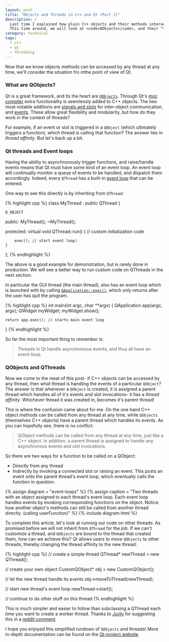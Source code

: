 ```yaml
---
layout: post
title: "Objects and Threads in C++ and Qt (Part 2)"
description: >
  Last time I explained how plain C++ objects and their methods interact with threads.
  This time around, we will look at <code>QObjects</code>, and their "thread affinity".
category: technical
tags:
  - c++
  - qt
  - threading
---
```


Now that we know objects methods can be accessed by any thread at any time,
we'll consider the situation fro mthe point of view of Qt.

### What are QObjects?

Qt is a great framework, and its the heart are
<a href="http://qt-project.org/doc/qt-4.8/object.html"><code>QObjects</code></a>.
Through Qt's <a href="http://qt-project.org/doc/qt-4.8/moc.html#moc">moc compiler</a>
extra functionality is seemlessly added to C++ objects.
The two most notable additions are <a href="http://qt-project.org/doc/qt-5.0/signalsandslots.html">signals and slots</a> for inter-object communication, and <a href="http://qt-project.org/doc/qt-5.0/eventsandfilters.html">events</a>.
These allow great flexibility and modularity, but how do they work in the context of threads?

For example, if an event or slot is triggered in a <code>QObject</code> (which
ultimately triggers a function), which thread is calling that function? The
answer lies in _thread affinity_. But let's back up a bit.

### Qt threads and Event loops

Having the ability to asynchronously trigger functions, and raise/handle events
means that Qt must have some kind of an event loop. An event loop will continually
monitor a queue of events to be handled, and dispatch them accordingly.
Indeed, every <code>QThread</code> has a built-in <a href="http://qt-project.org/doc/qt-5.0/qthread.html#exec">event loop</a> that can be entered.

One way to see this directly is by inheriting from <code>QThread</code>:

{% highlight cpp %}
class MyThread : public QThread {
    
    Q_OBJECT

public:
    MyThread();
    ~MyThread();

protected:
    virtual void QThread::run() {
        // custom initialization code

        exec(); // start event loop!
    }
};
{% endhighlight %}

The above is a good example for demonstration, but is rarely done in production. We will see a better way to run custom code on QThreads in the next section.

In particular the GUI thread (the main thread), also has an event loop which is
launched with by calling <a href="http://qt-project.org/doc/qt-4.8/qcoreapplication.html#exec"><code>QApplication::exec()</code></a>, which only returns after the user has quit the program.

{% highlight cpp %}
int main(int argc, char **argv)
{
    QApplication app(argc, argv);
    QWidget myWidget;
    myWidget.show();

    return app.exec(); // starts main event loop
}
{% endhighlight %}

So far the most important thing to remember is:

> Threads in Qt handle asynchronous events, and thus all have an event-loop.

### QObjects and QThreads

Now we come to the meat of this post- if C++ objects can be accessed by any
thread, then what thread is handling the events of a particular <code>QObject</code>?
The answer is that whenever a <code>QObject</code> is created, it is assigned a parent thread
which handles all of it's events and slot invocations- it has a _thread
affinity_. Whichever thread it was created in, becomes it's parent thread!

This is where the confusion came about for me. On the one hand C++ object
methods can be called from any thread at any time, while <code>QObjects</code> (themselves
C++ objects) have a parent thread which handles its events. As you can hopefully
see, there is no conflict:

> QObject methods can be called from any thread at any time, just like a C++
> object. In addition, a parent thread is assigned to handle any
> asynchronous events and slot invocations.

So there are two ways for a function to be called on a QObject:

* Directly from any thread
* Indirectly by invoking a connected slot or raising an event. This posts an event onto the parent thread's event loop, which eventually calls the function in question.

{% assign diagram = "event-loops" %}
{% assign caption = "Two threads with an object assigned to each thread's event loop. Each event loop handles events by invoking corresponding functions on the object. Notice how another object's methods can still be called from another thread directly. (calling userFunction)" %}
{% include diagram.html %}

To complete this article, let's look at running our code on other threads.
As promised before we will not inherit from <code>QThread</code> for the job.
If we can't customize a thread, and <code>QObjects</code> are bound to the thread that created them, how can we achieve this? Qt allows users to _move_ <code>QObjects</code> to other threads, thereby changing the thread affinity to the new thread:

{% highlight cpp %}
// create a simple thread
QThread* newThread = new QThread();

// create your own object 
CustomQObject* obj = new CustomQObject();

// let the new thread handle its events
obj->moveToThread(newThread);

// start new thread's event loop
newThread->start();

// continue to do other stuff on this thread
{% endhighlight %}

This is much simpler and easier to follow than subclassing a QThread each time you want to create a worker thread.
Thanks to <a href="https://github.com/Jurily">Jurily</a> for suggesting this in a <a href="http://www.reddit.com/r/programming/comments/z9daf/objects_and_threads_in_c_and_qt/c62n6sn">reddit comment</a>.

I hope you enjoyed this simplified rundown of <code>QObjects</code> and threads! More in-depth documentation can be found on the <a href="http://qt-project.org/doc/qt-4.8/threads-qobject.html">Qt-project website</a>.

